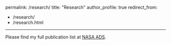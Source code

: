 permalink: /research/
title: "Research"
author_profile: true
redirect_from: 
  - /research/
  - /research.html
---


Please find my full publication list at [NASA ADS](https://ui.adsabs.harvard.edu/user/libraries/xqvnu4usRFWixyvcxZeH6A).
